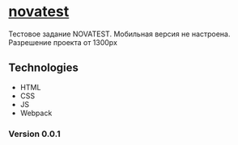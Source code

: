 # [**novatest**](https://stanislavponomarev93.github.io/novatest/)

Тестовое задание NOVATEST. Мобильная версия не настроена. Разрешение проекта от 1300px

## Technologies

* HTML
* CSS
* JS
* Webpack

### Version 0.0.1
